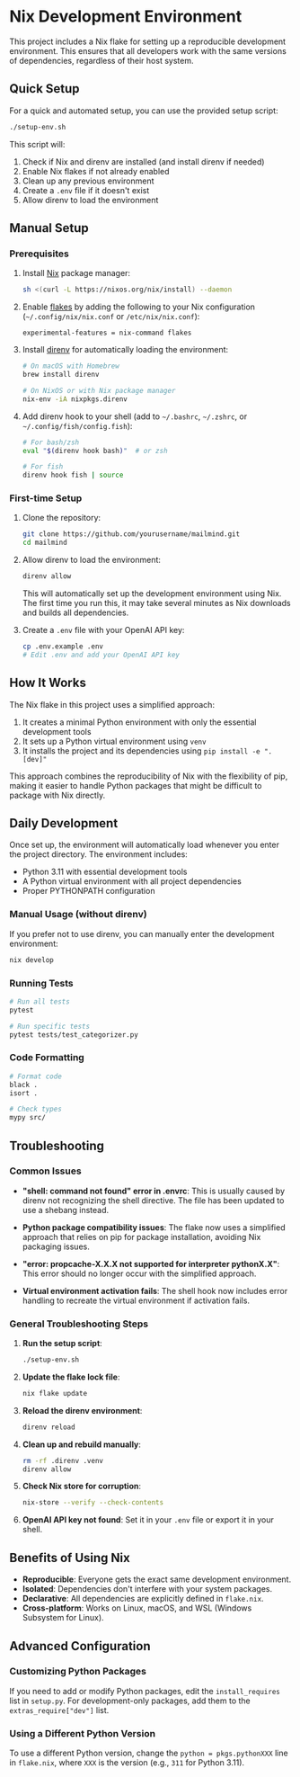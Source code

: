 # Nix Development Environment

This project includes a Nix flake for setting up a reproducible development environment. This ensures that all developers work with the same versions of dependencies, regardless of their host system.

## Quick Setup

For a quick and automated setup, you can use the provided setup script:

```bash
./setup-env.sh
```

This script will:

1. Check if Nix and direnv are installed (and install direnv if needed)
2. Enable Nix flakes if not already enabled
3. Clean up any previous environment
4. Create a `.env` file if it doesn't exist
5. Allow direnv to load the environment

## Manual Setup

### Prerequisites

1. Install [Nix](https://nixos.org/download.html) package manager:

   ```bash
   sh <(curl -L https://nixos.org/nix/install) --daemon
   ```

2. Enable [flakes](https://nixos.wiki/wiki/Flakes) by adding the following to your Nix configuration (`~/.config/nix/nix.conf` or `/etc/nix/nix.conf`):

   ```
   experimental-features = nix-command flakes
   ```

3. Install [direnv](https://direnv.net/) for automatically loading the environment:

   ```bash
   # On macOS with Homebrew
   brew install direnv

   # On NixOS or with Nix package manager
   nix-env -iA nixpkgs.direnv
   ```

4. Add direnv hook to your shell (add to `~/.bashrc`, `~/.zshrc`, or `~/.config/fish/config.fish`):

   ```bash
   # For bash/zsh
   eval "$(direnv hook bash)"  # or zsh

   # For fish
   direnv hook fish | source
   ```

### First-time Setup

1. Clone the repository:

   ```bash
   git clone https://github.com/yourusername/mailmind.git
   cd mailmind
   ```

2. Allow direnv to load the environment:

   ```bash
   direnv allow
   ```

   This will automatically set up the development environment using Nix. The first time you run this, it may take several minutes as Nix downloads and builds all dependencies.

3. Create a `.env` file with your OpenAI API key:
   ```bash
   cp .env.example .env
   # Edit .env and add your OpenAI API key
   ```

## How It Works

The Nix flake in this project uses a simplified approach:

1. It creates a minimal Python environment with only the essential development tools
2. It sets up a Python virtual environment using `venv`
3. It installs the project and its dependencies using `pip install -e ".[dev]"`

This approach combines the reproducibility of Nix with the flexibility of pip, making it easier to handle Python packages that might be difficult to package with Nix directly.

## Daily Development

Once set up, the environment will automatically load whenever you enter the project directory. The environment includes:

- Python 3.11 with essential development tools
- A Python virtual environment with all project dependencies
- Proper PYTHONPATH configuration

### Manual Usage (without direnv)

If you prefer not to use direnv, you can manually enter the development environment:

```bash
nix develop
```

### Running Tests

```bash
# Run all tests
pytest

# Run specific tests
pytest tests/test_categorizer.py
```

### Code Formatting

```bash
# Format code
black .
isort .

# Check types
mypy src/
```

## Troubleshooting

### Common Issues

- **"shell: command not found" error in .envrc**:
  This is usually caused by direnv not recognizing the shell directive. The file has been updated to use a shebang instead.

- **Python package compatibility issues**:
  The flake now uses a simplified approach that relies on pip for package installation, avoiding Nix packaging issues.

- **"error: propcache-X.X.X not supported for interpreter pythonX.X"**:
  This error should no longer occur with the simplified approach.

- **Virtual environment activation fails**:
  The shell hook now includes error handling to recreate the virtual environment if activation fails.

### General Troubleshooting Steps

1. **Run the setup script**:

   ```bash
   ./setup-env.sh
   ```

2. **Update the flake lock file**:

   ```bash
   nix flake update
   ```

3. **Reload the direnv environment**:

   ```bash
   direnv reload
   ```

4. **Clean up and rebuild manually**:

   ```bash
   rm -rf .direnv .venv
   direnv allow
   ```

5. **Check Nix store for corruption**:

   ```bash
   nix-store --verify --check-contents
   ```

6. **OpenAI API key not found**: Set it in your `.env` file or export it in your shell.

## Benefits of Using Nix

- **Reproducible**: Everyone gets the exact same development environment.
- **Isolated**: Dependencies don't interfere with your system packages.
- **Declarative**: All dependencies are explicitly defined in `flake.nix`.
- **Cross-platform**: Works on Linux, macOS, and WSL (Windows Subsystem for Linux).

## Advanced Configuration

### Customizing Python Packages

If you need to add or modify Python packages, edit the `install_requires` list in `setup.py`. For development-only packages, add them to the `extras_require["dev"]` list.

### Using a Different Python Version

To use a different Python version, change the `python = pkgs.pythonXXX` line in `flake.nix`, where `XXX` is the version (e.g., `311` for Python 3.11).
